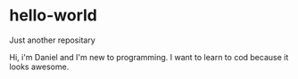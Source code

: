 # hello-world
Just another repositary

Hi, i'm Daniel and I'm new to programming. 
I want to learn to cod because it looks awesome.
